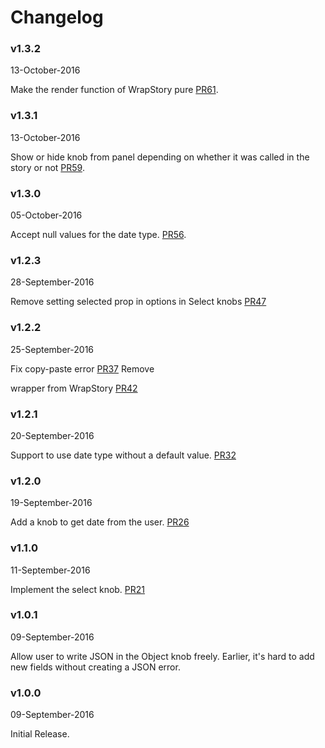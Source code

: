 # Changelog

### v1.3.2
13-October-2016

Make the render function of WrapStory pure [PR61](https://github.com/kadirahq/storybook-addon-knobs/pull/61).

### v1.3.1
13-October-2016

Show or hide knob from panel depending on whether it was called in the story or not [PR59](https://github.com/kadirahq/storybook-addon-knobs/pull/59).

### v1.3.0
05-October-2016

Accept null values for the date type. [PR56](https://github.com/kadirahq/storybook-addon-knobs/pull/56).

### v1.2.3
28-September-2016

Remove setting selected prop in options in Select knobs [PR47](https://github.com/kadirahq/storybook-addon-knobs/pull/47)

### v1.2.2
25-September-2016

Fix copy-paste error [PR37](https://github.com/kadirahq/storybook-addon-knobs/pull/37)
Remove <div> wrapper from WrapStory [PR42](https://github.com/kadirahq/storybook-addon-knobs/pull/42)

### v1.2.1
20-September-2016

Support to use date type without a default value. [PR32](https://github.com/kadirahq/storybook-addon-knobs/pull/32)

### v1.2.0
19-September-2016

Add a knob to get date from the user. [PR26](https://github.com/kadirahq/storybook-addon-knobs/pull/26)

### v1.1.0
11-September-2016

Implement the select knob. [PR21](https://github.com/kadirahq/storybook-addon-knobs/pull/21)

### v1.0.1
09-September-2016

Allow user to write JSON in the Object knob freely.
Earlier, it's hard to add new fields without creating a JSON error.

### v1.0.0
09-September-2016

Initial Release.
